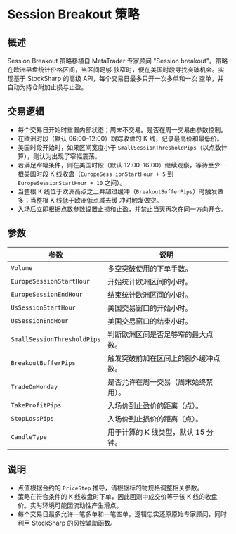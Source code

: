 # Session Breakout 策略

## 概述
Session Breakout 策略移植自 MetaTrader 专家顾问 "Session breakout"。策略在欧洲早盘统计价格区间，当区间足够
狭窄时，便在美国时段寻找突破机会。实现基于 StockSharp 的高级 API，每个交易日最多只开一次多单和一次
空单，并自动为持仓附加止损与止盈。

## 交易逻辑
- 每个交易日开始时重置内部状态；周末不交易。是否在周一交易由参数控制。
- 在欧洲时段（默认 06:00–12:00）跟踪收盘的 K 线，记录最高价和最低价。
- 美国时段开始时，如果区间宽度小于 `SmallSessionThresholdPips`（以点数计算），则认为出现了窄幅震荡。
- 若满足窄幅条件，则在美国时段（默认 12:00–16:00）继续观察，等待至少一根美国时段 K 线收盘（`EuropeSess
ionStartHour + 5` 到 `EuropeSessionStartHour + 10` 之间）。
- 当整根 K 线位于欧洲高点之上并超过缓冲（`BreakoutBufferPips`）时触发做多；当整根 K 线低于欧洲低点减去缓
冲时触发做空。
- 入场后立即根据点数参数设置止损和止盈，并禁止当天再次在同一方向开仓。

## 参数
| 参数 | 说明 |
|------|------|
| `Volume` | 多空突破使用的下单手数。 |
| `EuropeSessionStartHour` | 开始统计欧洲区间的小时。 |
| `EuropeSessionEndHour` | 结束统计欧洲区间的小时。 |
| `UsSessionStartHour` | 美国交易窗口的开始小时。 |
| `UsSessionEndHour` | 美国交易窗口的结束小时。 |
| `SmallSessionThresholdPips` | 判断欧洲区间是否足够窄的最大点数。 |
| `BreakoutBufferPips` | 触发突破前加在区间上的额外缓冲点数。 |
| `TradeOnMonday` | 是否允许在周一交易（周末始终禁用）。 |
| `TakeProfitPips` | 入场价到止盈价的距离（点）。 |
| `StopLossPips` | 入场价到止损价的距离（点）。 |
| `CandleType` | 用于计算的 K 线类型，默认 15 分钟。 |

## 说明
- 点值根据合约的 `PriceStep` 推导，请根据标的物规格调整相关参数。
- 策略在符合条件的 K 线收盘时下单，因此回测中成交价等于该 K 线的收盘价。实时环境可能因流动性产生滑点。
- 每个交易日最多允许一笔多单和一笔空单，逻辑忠实还原原始专家顾问，同时利用 StockSharp 的风控辅助函数。
